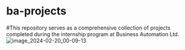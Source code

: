 # ba-projects
#This repository serves as a comprehensive collection of projects completed during the internship program at Business Automation Ltd.
![image_2024-02-20_00-09-13](https://github.com/mh-majumdar/ba-projects/assets/66936454/9cadc812-7f8d-4beb-8b6f-b1ce492bef12)
